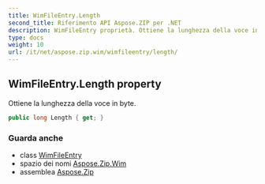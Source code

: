 ```yaml
---
title: WimFileEntry.Length
second_title: Riferimento API Aspose.ZIP per .NET
description: WimFileEntry proprietà. Ottiene la lunghezza della voce in byte.
type: docs
weight: 10
url: /it/net/aspose.zip.wim/wimfileentry/length/
---
```

## WimFileEntry.Length property

Ottiene la lunghezza della voce in byte.

```csharp
public long Length { get; }
```

### Guarda anche

* class [WimFileEntry](../)
* spazio dei nomi [Aspose.Zip.Wim](../../wimfileentry/)
* assemblea [Aspose.Zip](../../../)


